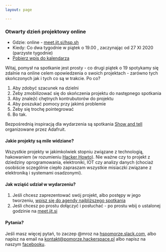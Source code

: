 ```yaml
---
layout: page

---
```


### Otwarty dzień projektowy online


 * Gdzie: online - [meet.jit.si/hsp.sh](https://meet.jit.si/hsp.sh)
 * Kiedy: Co dwa tygodnie w piątek o 19.00 , zaczynając od 27 XI 2020 (parzyste tygodnie)
 * [Pobierz wpis do kalendarza](https://nc.hsp.sh/remote.php/dav/public-calendars/Wke4dxsHoXNcBWHk/4CC90C0F-3860-4FB8-BD43-983EDB407803.ics?export)

Witaj, pomysł na spotkanie jest prosty - co drugi piątek o 19 spotykamy się zdalnie na online celem opowiedzenia o swoich projektach - zarówno tych skończonych jak i tych co są w trakcie. Po co? 

1. Aby zdobyć szacunek na dzielni
2. Żeby zmobilizować się do skończenia projektu do następnego spotkania
3. Aby znaleźć chętnych kontrubutorów do projektu
4. Aby poszukać pomocy przy jakimś problemie
5. Żeby się trochę pointegrować
6. Bo tak.

Bezpośrednią inspiracją dla wydarzenia są spotkania [Show and tell](https://www.youtube.com/watch?v=B2uQ5SHIxfw&list=PL7E1FAA9E63A32FDC) organizowane przez Adafruit.

#### Jakie projekty są mile widziane?

Wszystkie projekty w jakimkolwiek stopniu związane z technologią, hakowaniem (w rozumieniu [Hacker Howto](http://rafa.eu.org/hacker-howto.html)). Nie ważne czy to projekt z dziedziny oprogramowania, elektroniki, IOT czy analizy danych (chociaż osobiście sczególnie ciepło zapraszam wszystkie misiaczki związane z elektroniką i systemami osadzonymi). 

#### Jak wziąść udział w wydarzeniu?

1. Jeśli chcesz zaprezentować swój projekt, albo postępy w jego tworzeniu, [wpisz się do agendy najbliższego spotkania](https://pad.at.hsp.sh/p/otwarty_dzie%C5%84_projektowy)
2. Jeśli chcesz po prostu dołączyć i posłuchać - po prostu wbij o ustalonej godzinie na [meet.jit.si](https://meet.jit.si/hsp.sh)

#### Pytania?

Jeśli masz więcej pytań, to zaczep @mroz na [hspomorze.slack.com](https://hspomorze.slack.com), albo napisz na email na [kontakt@pomorze.hackerspace.pl](mailtu:kontakt@pomorze.hackerspace.pl) albo napisz na naszym [facebooku](https://www.facebook.com/Hackerspace-Pomorze-103254931521373/).
